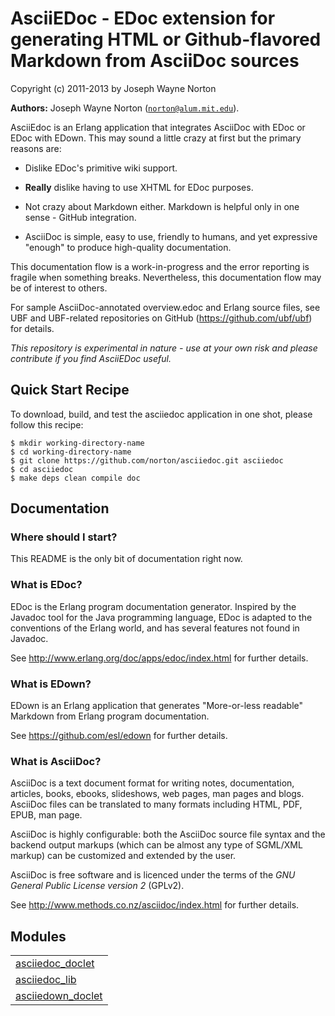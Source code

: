 

# AsciiEDoc - EDoc extension for generating HTML or Github-flavored Markdown from AsciiDoc sources #

Copyright (c) 2011-2013 by Joseph Wayne Norton

__Authors:__ Joseph Wayne Norton ([`norton@alum.mit.edu`](mailto:norton@alum.mit.edu)).

<p>AsciiEdoc is an Erlang application that integrates AsciiDoc with EDoc
or EDoc with EDown.  This may sound a little crazy at first but the
primary reasons are:</p>
<ul>
<li>
<p>
Dislike EDoc's primitive wiki support.
</p>
</li>
<li>
<p>
<strong>Really</strong> dislike having to use XHTML for EDoc purposes.
</p>
</li>
<li>
<p>
Not crazy about Markdown either. Markdown is helpful only in one
sense - GitHub integration.
</p>
</li>
<li>
<p>
AsciiDoc is simple, easy to use, friendly to humans, and yet
expressive "enough" to produce high-quality documentation.
</p>
</li>
</ul>
<p>This documentation flow is a work-in-progress and the error reporting
is fragile when something breaks.  Nevertheless, this documentation
flow may be of interest to others.</p>
<p>For sample AsciiDoc-annotated overview.edoc and Erlang source files,
see UBF and UBF-related repositories on GitHub
(<a href="https://github.com/ubf/ubf">https://github.com/ubf/ubf</a>) for details.</p>
<p><em>This repository is experimental in nature - use at your own risk and
please contribute if you find AsciiEDoc useful.</em></p>

<h2 id="_quick_start_recipe">Quick Start Recipe</h2>

<p>To download, build, and test the asciiedoc application in one shot,
please follow this recipe:</p>


<pre><code>$ mkdir working-directory-name
$ cd working-directory-name
$ git clone https://github.com/norton/asciiedoc.git asciiedoc
$ cd asciiedoc
$ make deps clean compile doc</code></pre>




<h2 id="_documentation">Documentation</h2>


<h3 id="_where_should_i_start">Where should I start?</h3>
<p>This README is the only bit of documentation right now.</p>


<h3 id="_what_is_edoc">What is EDoc?</h3>
<p>EDoc is the Erlang program documentation generator. Inspired by the
Javadoc tool for the Java programming language, EDoc is adapted to the
conventions of the Erlang world, and has several features not found in
Javadoc.</p>
<p>See <a href="http://www.erlang.org/doc/apps/edoc/index.html">http://www.erlang.org/doc/apps/edoc/index.html</a> for further
details.</p>


<h3 id="_what_is_edown">What is EDown?</h3>
<p>EDown is an Erlang application that generates "More-or-less readable"
Markdown from Erlang program documentation.</p>
<p>See <a href="https://github.com/esl/edown">https://github.com/esl/edown</a> for further details.</p>


<h3 id="_what_is_asciidoc">What is AsciiDoc?</h3>
<p>AsciiDoc is a text document format for writing notes, documentation,
articles, books, ebooks, slideshows, web pages, man pages and blogs.
AsciiDoc files can be translated to many formats including HTML, PDF,
EPUB, man page.</p>
<p>AsciiDoc is highly configurable: both the AsciiDoc source file syntax
and the backend output markups (which can be almost any type of
SGML/XML markup) can be customized and extended by the user.</p>
<p>AsciiDoc is free software and is licenced under the terms of the <em>GNU
General Public License version 2</em> (GPLv2).</p>
<p>See <a href="http://www.methods.co.nz/asciidoc/index.html">http://www.methods.co.nz/asciidoc/index.html</a> for further details.</p>





## Modules ##


<table width="100%" border="0" summary="list of modules">
<tr><td><a href="https://github.com/norton/asciiedoc/blob/master/doc/asciiedoc_doclet.md" class="module">asciiedoc_doclet</a></td></tr>
<tr><td><a href="https://github.com/norton/asciiedoc/blob/master/doc/asciiedoc_lib.md" class="module">asciiedoc_lib</a></td></tr>
<tr><td><a href="https://github.com/norton/asciiedoc/blob/master/doc/asciiedown_doclet.md" class="module">asciiedown_doclet</a></td></tr></table>


